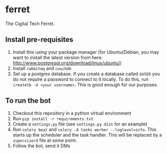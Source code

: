 # ferret

The Cigital Tech Ferret.


## Install pre-requisites
1. Install this using your package manager (for Ubuntu/Debian, you may want to install the latest version from here: http://www.postgresql.org/download/linux/ubuntu/)
2. Install `rabbitmq` and `couchdb`
3. Set up a postgres database. If you create a database called `$USER` you do not require a password to connect to it locally. To do this, run `createtb -U <your username>`. This is good enough for our purposes.


## To run the bot
1. Checkout this repository in a python virtual environment
2. Run `pip install -r requirements.txt`
2. Create a `settings.py` file (see `settings.py.dist` for an example)
4. Run `celery beat` and `celery -A tasks worker --loglevel=info`. This starts up the scheduler and the task handler. This will be replaced by a `supervisord` file at some point.
5. Follow the bot, send it DMs
